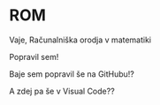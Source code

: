 # ROM
Vaje, Računalniška orodja v matematiki

Popravil sem!

Baje sem popravil še na GitHubu!?

A zdej pa še v Visual Code??